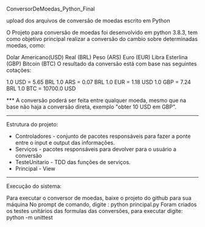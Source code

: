 ConversorDeMoedas_Python_Final

upload dos arquivos de conversão de moedas escrito em Python

O Projeto para conversão de moedas foi desenvolvido em python 3.8.3, tem como objetivo principal realizar a conversão do cambio sobre determinadas moedas, como:

Dolar Americano(USD)
Real (BRL)
Peso (ARS)
Euro (EUR)
Libra Esterlina (GBP)
Bitcoin (BTC)
O resultado da conversão está com base nas seguintes cotações:

1.0 USD = 5.65 BRL 1.0 ARS = 0.07 BRL 1.0 EUR = 1.18 USD 1.0 GBP = 7.24 BRL 1.0 BTC = 10700.0 USD

*** A conversão poderá ser feita entre qualquer moeda, mesmo que na base não haja a conversão direta, exemplo "obter 10 USD em GBP".

*************************************************************************************

Estrutura do projeto:

* Controladores - conjunto de pacotes responsáveis para fazer a ponte entre o input e output das informações.
* Serviços - pacotes responsáveis para devolver para o usuário a conversão
* TesteUnitario - TDD das funções de serviços.
* Principal - View

*************************************************************************************
Execução do sistema:

Para executar o conversor de moedas, baixe o projeto do github para sua máquina
No prompt de comando, digite : python principal.py
Foram criados os testes unitários das formulas das conversões, para executar digite: python -m unittest
